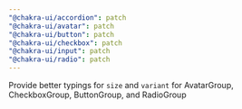 ```yaml
---
"@chakra-ui/accordion": patch
"@chakra-ui/avatar": patch
"@chakra-ui/button": patch
"@chakra-ui/checkbox": patch
"@chakra-ui/input": patch
"@chakra-ui/radio": patch
---
```


Provide better typings for `size` and `variant` for AvatarGroup, CheckboxGroup,
ButtonGroup, and RadioGroup
